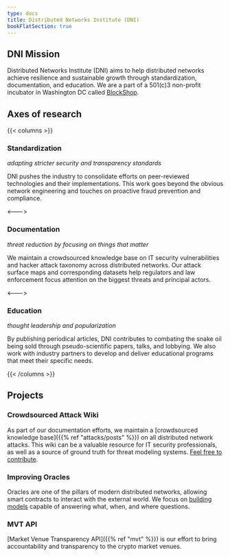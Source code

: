 ```yaml
---
type: docs
title: Distributed Networks Institute (DNI)
bookFlatSection: true
---
```


## DNI Mission

Distributed Networks Institute (DNI) aims to help distributed networks achieve resilience and sustainable growth through standardization, documentation, and education. We are a part of a 501(c)3 non-profit incubator in Washington DC called [BlockShop](https://blockshop.org).

## Axes of research

{{< columns >}}
### Standardization

_adapting stricter security and transparency standards_

DNI pushes the industry to consolidate efforts on peer-reviewed technologies and their implementations. This work goes beyond the obvious network engineering and touches on proactive fraud prevention and compliance.

<--->

### Documentation

_threat reduction by focusing on things that matter_

We maintain a crowdsourced knowledge base on IT security vulnerabilities and hacker attack taxonomy across distributed networks. Our attack surface maps and corresponding datasets help regulators and law enforcement focus attention on the biggest threats and principal actors.

<--->

### Education

_thought leadership and popularization_

By publishing periodical articles, DNI contributes to combating the snake oil being sold through pseudo-scientific papers, talks, and lobbying. We also work with industry partners to develop and deliver educational programs that meet their specific needs.

{{< /columns >}}

## Projects

### Crowdsourced Attack Wiki

As part of our documentation efforts, we maintain a [crowdsourced knowledge base]({{% ref "attacks/posts" %}}) on all distributed network attacks. This wiki can be a valuable resource for IT security professionals, as well as a source of ground truth for threat modeling systems. [Feel free to contribute](https://github.com/1712n/dni-website/).

### Improving Oracles
Oracles are one of the pillars of modern distributed networks, allowing smart contracts to interact with the external world. We focus on [building models](https://github.com/1712n/yachay-public) capable of answering what, when, and where questions.

### MVT API

[Market Venue Transparency API]({{% ref "mvt" %}}) is our effort to bring accountability and transparency to the crypto market venues.
